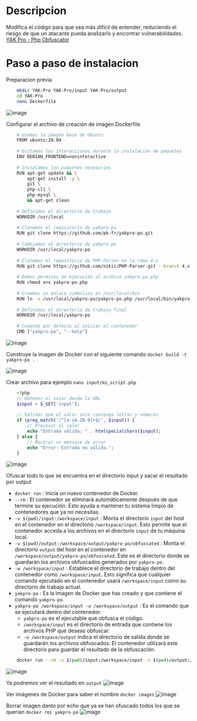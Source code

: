 # Descripcion
Modifica el código para que sea más difícil de entender, reduciendo el riesgo de que un atacante pueda analizarlo y encontrar vulnerabilidades.
[YAK Pro - Php Obfuscator](https://www.php-obfuscator.com/?lang=english)


# Paso a paso de instalacion
Preparacion previa
```bash
    mkdir YAK-Pro YAK-Pro/input YAK-Pro/output
    cd YAK-Pro
    nano Dockerfile
```
![image](https://github.com/user-attachments/assets/dddad212-be41-4ceb-8c96-2cbe23e49afd)


Configurar el archivo de creación de imagen Dockerfile
```bash
    # Usamos la imagen base de Ubuntu
    FROM ubuntu:20.04
    
    # Evitamos las interacciones durante la instalación de paquetes
    ENV DEBIAN_FRONTEND=noninteractive
    
    # Instalamos los paquetes necesarios
    RUN apt-get update && \
        apt-get install -y \
        git \
        php-cli \
        php-mysql \
        && apt-get clean
    
    # Definimos el directorio de trabajo
    WORKDIR /usr/local
    
    # Clonamos el repositorio de yakpro-po
    RUN git clone https://github.com/pk-fr/yakpro-po.git
    
    # Cambiamos al directorio de yakpro-po
    WORKDIR /usr/local/yakpro-po
    
    # Clonamos el repositorio de PHP-Parser en la rama 4.x
    RUN git clone https://github.com/nikic/PHP-Parser.git --branch 4.x
    
    # Damos permisos de ejecución al archivo yakpro-po.php
    RUN chmod a+x yakpro-po.php
    
    # Creamos un enlace simbólico en /usr/local/bin
    RUN ln -s /usr/local/yakpro-po/yakpro-po.php /usr/local/bin/yakpro-po
    
    # Definimos el directorio de trabajo final
    WORKDIR /usr/local/yakpro-po
    
    # Comando por defecto al iniciar el contenedor
    CMD ["yakpro-po", "--help"]
```
![image](https://github.com/user-attachments/assets/c9fed9c4-8b94-4cb3-8aa9-234cf6fd3472)


Construye la imagen de Docker con el siguiente comando `docker build -t yakpro-po .`
    
![image](https://github.com/user-attachments/assets/e8e7679b-f5ed-4364-99cc-f760a501d232)


Crear archivo para ejemplo `nano input/mi_script.php`
```php
    <?php
    // Obtener el valor desde la URL
    $input = $_GET['input'];
    
    // Validar que el valor solo contenga letras y números
    if (preg_match('/^[a-zA-Z0-9]+$/', $input)) {
        // Procesar el valor
        echo "Entrada válida: " . htmlspecialchars($input);
    } else {
        // Mostrar un mensaje de error
        echo "Error: Entrada no válida.";
    }
```

![image](https://github.com/user-attachments/assets/a94b879a-4e88-4274-bfcc-012e8192580b)


Ofuscar todo lo que se encuentra en el directorio input y sacar el resultado por output

- `docker run` : Inicia un nuevo contenedor de Docker.
- `--rm` : El contenedor se eliminará automáticamente después de que termine su ejecución. Esto ayuda a mantener tu sistema limpio de contenedores que ya no necesitas.
- `-v $(pwd)/input:/workspace/input` : Monta el directorio `input` del host en el contenedor en el directorio `/workspace/input`. Esto permite que el contenedor acceda a los archivos en el directorio `input` de tu máquina local.
- `-v $(pwd)/output:/workspace/output/yakpro-po/obfuscated` : Monta el directorio `output` del host en el contenedor en `/workspace/output/yakpro-po/obfuscated`. Este es el directorio donde se guardarán los archivos obfuscados generados por `yakpro-po`.
- `-w /workspace/input` : Establece el directorio de trabajo dentro del contenedor como `/workspace/input`. Esto significa que cualquier comando ejecutado en el contenedor usará `/workspace/input` como su directorio de trabajo actual.
- `yakpro-po` : Es la imagen de Docker que has creado y que contiene el comando `yakpro-po`.
- `yakpro-po /workspace/input -o /workspace/output` : Es el comando que se ejecutará dentro del contenedor:
    - `yakpro-po` es el ejecutable que obfusca el código.
    - `/workspace/input` es el directorio de entrada que contiene los archivos PHP que deseas obfuscar.
    - `-o /workspace/output` indica el directorio de salida donde se guardarán los archivos obfuscados. El contenedor utilizará este directorio para guardar el resultado de la obfuscación.
```bash
    docker run --rm -v $(pwd)/input:/workspace/input -v $(pwd)/output:/workspace/output/yakpro-po/obfuscated -w /workspace/input yakpro-po yakpro-po /workspace/input -o /workspace/output
```
![image](https://github.com/user-attachments/assets/c4229a48-e5df-4651-aa06-d6e6e8cb2e0d)


Ya podremos ver el resultado en `output`
![image](https://github.com/user-attachments/assets/7dc8fad2-a42c-43c7-97dd-8c10c7b84b91)


Ver imágenes de Docker para saber el nombre `docker images`
![image](https://github.com/user-attachments/assets/6e02a5cd-8418-44d4-b67c-108aa8a2c19d)


Borrar imagen danto por echo que ya se han ofuscado todos los que se querian `docker rmi yakpro-po`
![image](https://github.com/user-attachments/assets/0bb571a3-3b4a-4cb1-8317-ab1a9e3fdf09)
